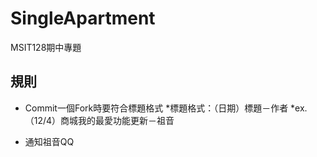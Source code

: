 # SingleApartment
MSIT128期中專題

## 規則
* Commit一個Fork時要符合標題格式
        *標題格式：（日期）標題－作者
        *ex. （12/4）商城我的最愛功能更新－祖音

* 通知祖音QQ
